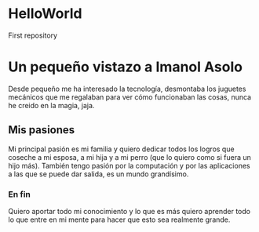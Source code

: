 # HelloWorld
First repository
# Un pequeño vistazo a Imanol Asolo
Desde pequeño me ha interesado la tecnología, desmontaba los juguetes mecánicos que me regalaban para ver cómo funcionaban las cosas, nunca he creido en la magia, jaja.
## Mis pasiones
Mi principal pasión es mi familia y quiero dedicar todos los logros que coseche a mi esposa, a mi hija y a mi perro (que lo quiero como si fuera un hijo más).
También tengo pasión por la computación y por las aplicaciones a las que se puede dar salida, es un mundo grandísimo.
### En fin
Quiero aportar todo mi conocimiento y lo que es más quiero aprender todo lo que entre en mi mente para hacer que esto sea realmente grande.

